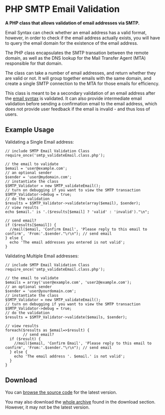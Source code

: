 # PHP SMTP Email Validation #

**A PHP class that allows validation of email addresses via SMTP.**

Email Syntax can check whether an email address has a valid format, however, in order to check if the email address actually exists, you will have to query the email domain for the existence of the email address.

The PHP class encapsulates the SMTP transation between the remote domain, as well as the DNS lookup for the Mail Transfer Agent (MTA) responsible for that domain.

The class can take a number of email addresses, and return whether they are valid or not. It will group together emails with the same domain, and create a single SMTP connection to the MTA for those emails for efficiency.

This class is meant to be a secondary validation of an email address after the [email syntax](http://code.google.com/p/php-email-address-validation/) is validated. It can also provide intermediate email validation before sending a confirmation email to the email address, which does not provide user feedback if the email is invalid - and thus loss of users.

## Example Usage ##

Validating a Single Email address:
```
// include SMTP Email Validation Class
require_once('smtp_validateEmail.class.php');

// the email to validate
$email = 'user@example.com';
// an optional sender
$sender = 'user@mydomain.com';
// instantiate the class
$SMTP_Validator = new SMTP_validateEmail();
// turn on debugging if you want to view the SMTP transaction
$SMTP_Validator->debug = true;
// do the validation
$results = $SMTP_Validator->validate(array($email), $sender);
// view results
echo $email.' is '.($results[$email] ? 'valid' : 'invalid')."\n";

// send email? 
if ($results[$email]) {
  //mail($email, 'Confirm Email', 'Please reply to this email to confirm', 'From:'.$sender."\r\n"); // send email
} else {
  echo 'The email addresses you entered is not valid';
}
```

Validating Multiple Email addresses:
```
// include SMTP Email Validation Class
require_once('smtp_validateEmail.class.php');

// the email to validate
$emails = array('user@example.com', 'user2@example.com');
// an optional sender
$sender = 'user@yourdomain.com';
// instantiate the class
$SMTP_Validator = new SMTP_validateEmail();
// turn on debugging if you want to view the SMTP transaction
$SMTP_Validator->debug = true;
// do the validation
$results = $SMTP_Validator->validate($emails, $sender);

// view results
foreach($results as $email=>$result) {
        // send email? 
  if ($result) {
    //mail($email, 'Confirm Email', 'Please reply to this email to confirm', 'From:'.$sender."\r\n"); // send email
  } else {
    echo 'The email address '. $email.' is not valid';
  }
}

```

## Download ##

You can [browse the source code](http://code.google.com/p/php-smtp-email-validation/source/browse/#svn/trunk) for the latest version.

You may also download the [whole archive](http://code.google.com/p/php-smtp-email-validation/downloads/list) found in the download section. However, it may not be the latest version.
